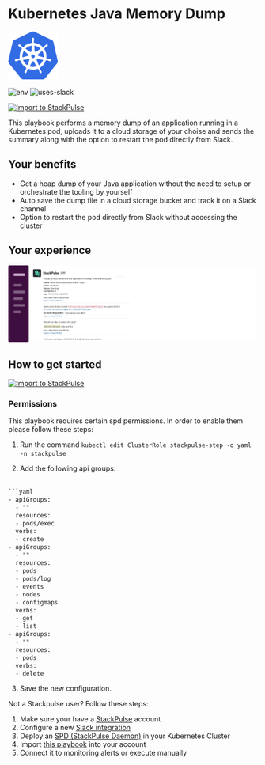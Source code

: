# Kubernetes Java Memory Dump

<img src="https://github.com/kubernetes/kubernetes/raw/master/logo/logo.png" width="100">

![env](https://img.shields.io/static/v1?label=env&message=Kubernetes&style=flat&logo=Kubernetes&color=326CE5)
![uses-slack](https://img.shields.io/static/v1?label=uses&message=Slack&style=flat&logo=slack&color=4A154B)

[![Import to StackPulse](../../images/open_in_stackpulse.svg)](https://app.stackpulse.io/playbook/create?tab=playbook#https://github.com/stackpulse/playbooks/blob/master/kubernetes/java-memory-dump/playbook.yaml)

This playbook performs a memory dump of an application running in a Kubernetes pod, uploads it to a cloud storage of your choise and sends the summary along with the option to restart the pod directly from Slack.

## Your benefits

- Get a heap dump of your Java application without the need to setup or orchestrate the tooling by yourself
- Auto save the dump file in a cloud storage bucket and track it on a Slack channel
- Option to restart the pod directly from Slack without accessing the cluster

## Your experience

![slack_screenshot](../../images/k8s_java_heapdump.svg)

## How to get started

[![Import to StackPulse](../../images/open_in_stackpulse.svg)](https://app.stackpulse.io/playbook/create?tab=playbook#https://github.com/stackpulse/playbooks/blob/master/kubernetes/java-memory-dump/playbook.yaml)

### Permissions

This playbook requires certain spd permissions. In order to enable them please follow these steps:

1. Run the command ```kubectl edit ClusterRole stackpulse-step -o yaml -n stackpulse```

2. Add the following api groups:
```

```yaml
- apiGroups:
  - ""
  resources:
  - pods/exec
  verbs:
  - create
- apiGroups:
  - ""
  resources:
  - pods
  - pods/log
  - events
  - nodes
  - configmaps
  verbs:
  - get
  - list
- apiGroups:
  - ""
  resources:
  - pods
  verbs:
  - delete
```

3. Save the new configuration.

Not a Stackpulse user? Follow these steps:

1. Make sure your have a [StackPulse](https://stackpulse.com/get-started) account
2. Configure a  new [Slack integration](https://docs.stackpulse.io/getting_started/#step-3-configure-a-new-slack-integration)
3. Deploy an [SPD (StackPulse Daemon)](https://docs.stackpulse.io/spds/) in your Kubernetes Cluster
4. Import [this playbook](https://app.stackpulse.io/playbooks) into your account
5. Connect it to monitoring alerts or execute manually
